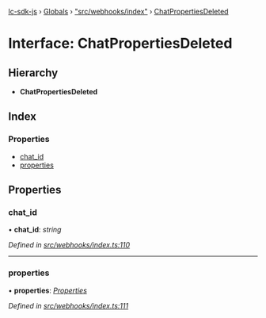 [lc-sdk-js](../README.md) › [Globals](../globals.md) › ["src/webhooks/index"](../modules/_src_webhooks_index_.md) › [ChatPropertiesDeleted](_src_webhooks_index_.chatpropertiesdeleted.md)

# Interface: ChatPropertiesDeleted

## Hierarchy

* **ChatPropertiesDeleted**

## Index

### Properties

* [chat_id](_src_webhooks_index_.chatpropertiesdeleted.md#chat_id)
* [properties](_src_webhooks_index_.chatpropertiesdeleted.md#properties)

## Properties

###  chat_id

• **chat_id**: *string*

*Defined in [src/webhooks/index.ts:110](https://github.com/livechat/lc-sdk-js/blob/5281c0a/src/webhooks/index.ts#L110)*

___

###  properties

• **properties**: *[Properties](_src_objects_index_.properties.md)*

*Defined in [src/webhooks/index.ts:111](https://github.com/livechat/lc-sdk-js/blob/5281c0a/src/webhooks/index.ts#L111)*
